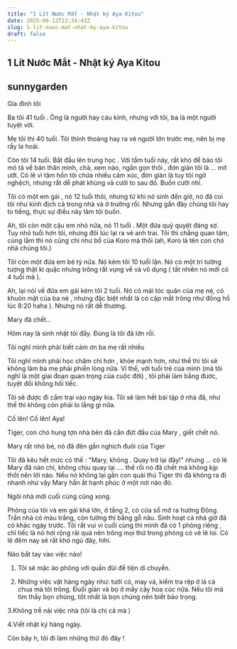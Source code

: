```yaml
---
title: "1 Lít Nước Mắt - Nhật ký Aya Kitou"
date: 2025-06-12T22:34:43Z
slug: 1-lit-nuoc-mat-nhat-ky-aya-kitou
draft: false
---
```


## 1 Lít Nước Mắt - Nhật ký Aya Kitou

## sunnygarden

Gia đình tôi 

Ba tôi 41 tuổi . Ông là người hay cáu kỉnh, nhưng với tôi, ba là một người tuyệt vời. 

Mẹ tôi thì 40 tuổi. Tôi thỉnh thoảng hay ra vẻ người lớn trước mẹ, nên bị mẹ rầy la hoài. 

Còn tôi 14 tuổi. Bắt đầu lên trung học . Với tầm tuổi này, rất khó để bảo tôi mô tả về bản thân mình, chà, xem nào, ngắn gọn thôi , đơn giản tôi là ... mít ướt. Có lẽ vì tâm hồn tôi chứa nhiều cảm xúc, đơn giản là tuy tôi ngờ nghệch, nhưng rất dễ phát khùng và cười to sau đó. Buồn cười nhỉ. 

Tôi có một em gái , nó 12 tuổi thôi, nhưng từ khi nó sinh đến giờ, nó đã coi tôi như kình địch cả trong nhà và ở trường rồi. Nhưng gần đây chúng tôi hay to tiếng, thực sự điều này làm tôi buồn. 

Ah, tôi còn một cậu em nhỏ nữa, nó 11 tuổi . Một đứa quỷ quyệt đáng sợ. Tuy nhỏ tuổi hơn tôi, nhưng đôi lúc lại ra vẻ anh trai. Tôi thì chẳng quan tâm, cùng lắm thì nó cũng chỉ như bố của Koro mà thôi (ah, Koro là tên con chó nhà chúng tôi.) 

Tôi còn một đứa em bé tý nữa. Nó kém tôi 10 tuổi lận. Nó có một trí tưởng tượng thật kì quặc nhưng trông rất vụng về và vô dụng ( tất nhiên nó mới có 4 tuổi mà ). 

Ah, lại nói về đứa em gái kém tôi 2 tuổi. Nó có mái tóc quăn của mẹ nè, có khuôn mặt của ba nè , nhưng đặc biệt nhất là có cặp mắt trông như đồng hồ lúc 8:20 haha ). Nhưng nó rất dễ thương. 

Mary đã chết... 

Hôm nay là sinh nhật tôi đấy. Đúng là tôi đã lớn rồi. 

Tôi nghĩ mình phải biết cảm ơn ba mẹ rất nhiều 

Tôi nghĩ mình phải học chăm chỉ hơn , khỏe mạnh hơn, như thế thì tôi sẽ không làm ba mẹ phải phiền lòng nữa. Vì thế, với tuổi trẻ của mình (mà tôi nghĩ là một giai đoạn quan trọng của cuộc đời) , tôi phải làm bằng đươc, tuyệt đối không hối tiếc. 

Tôi sẽ được đi cắm trại vào ngày kia. Tôi sẽ làm hết bài tập ở nhà đã, như thế thì không còn phải lo lắng gì nữa. 

Cố lên! Cố lên! Aya! 

Tiger, con chó hung tợn nhà bên đã cắn đứt đầu của Mary , giết chết nó. 

Mary rất nhỏ bé, nó đã đên gần nghịch đuôi của Tiger 

Tôi đã kêu hết mức có thể : "Mary, không . Quay trở lại đây!" nhưng ... có lẽ Mary đã nản chí, không chịu quay lại .... thế rồi nó đã chết mà không kịp thốt nên lời nào. Nếu nó không lại gần con quái thú Tiger thì đã không ra đi nhanh như vậy Mary hẳn ắt hạnh phúc ở một nơi nào đó. 

Ngôi nhà mới cuối cùng cũng xong. 

Phòng của tôi và em gái khá lớn, ở tầng 2, có cửa sổ mở ra hướng Đông. Trần nhà có màu trắng, còn tường thì bằng gỗ nâu. Sinh hoạt cả nhà giờ đã có khác ngày trước. Tôi rất vui vì cuối cùng thì mình đã có 1 phòng riêng , chỉ tiếc là nó hơi rộng rãi quá nên trông mọi thứ trong phòng có vẻ lẻ loi. Có lẽ đêm nay sẽ rất khó ngủ đây, hihi. 

Nào bắt tay vào việc nào! 

1. Tôi sẽ mặc áo phông với quần đùi để tiện di chuyển. 

2. Những việc vặt hàng ngày như: tưới cỏ, may vá, kiểm tra rệp ở lá cà chua mà tôi trông. Đuổi gián và bọ ở mấy cây hoa cúc nữa. Nếu tôi mà tìm thấy bọn chúng, tốt nhất là bọn chúng nên biết bảo trọng.

3.Không trễ nải việc nhà (tôi là chị cả mà ) 

4.Viết nhật ký hàng ngày. 

Còn bây h, tôi đi làm những thứ đó đây !